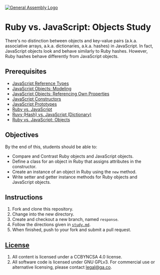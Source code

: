 [![General Assembly Logo](https://camo.githubusercontent.com/1a91b05b8f4d44b5bbfb83abac2b0996d8e26c92/687474703a2f2f692e696d6775722e636f6d2f6b6538555354712e706e67)](https://generalassemb.ly/education/web-development-immersive)

# Ruby vs. JavaScript: Objects Study

There's no distinction between objects and key-value pairs (a.k.a. associative
arrays, a.k.a. dictionaries, a.k.a. hashes) in JavaScript. In fact, JavaScript
objects look and behave similarly to Ruby hashes. However, Ruby hashes behave
differently from JavaScript objects.

## Prerequisites

-   [JavaScript Reference Types](https://github.com/ga-wdi-boston/js-reference-types)
-   [JavaScript Objects: Modeling](https://github.com/ga-wdi-boston/js-objects-modeling)
-   [JavaScript Objects: Referencing Own Properties](https://github.com/ga-wdi-boston/js-objects-this)
-   [JavaScript Constructors](https://github.com/ga-wdi-boston/js-objects-constructors)
-   [JavaScript Prototypes](https://github.com/ga-wdi-boston/js-objects-prototypes)
-   [Ruby vs. JavaScript](https://github.com/ga-wdi-boston/ruby-vs-js)
-   [Ruvy (Hash) vs. JavaScript (Dictionary)](https://github.com/ga-wdi-boston/ruby-vs-js-hash-dictionary)
-   [Ruby vs. JavaScript: Objects](https://github.com/ga-wdi-boston/ruby-object)

## Objectives

By the end of this, students should be able to:

-   Compare and Contrast Ruby objects and JavaScript objects.
-   Define a class for an object in Ruby that assigns attributes in the
    constructor.
-   Create an instance of an object in Ruby using the `new` method.
-   Write setter and getter instance methods for Ruby objects and JavaScript
    objects.

## Instructions

1.  Fork and clone this repository.
1.  Change into the new directory.
1.  Create and checkout a new branch, named `response`.
1.  Follow the directions given in [`study.md`](study.md).
1.  When finished, push to your fork and submit a pull request.

## [License](LICENSE)

1.  All content is licensed under a CC­BY­NC­SA 4.0 license.
1.  All software code is licensed under GNU GPLv3. For commercial use or
    alternative licensing, please contact legal@ga.co.
